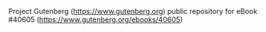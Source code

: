 Project Gutenberg (https://www.gutenberg.org) public repository for eBook #40605 (https://www.gutenberg.org/ebooks/40605)
